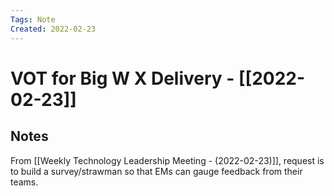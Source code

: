 ```yaml
---
Tags: Note
Created: 2022-02-23
---
```

# VOT for Big W X Delivery - [[2022-02-23]]
## Notes
From [[Weekly Technology Leadership Meeting - (2022-02-23)]], request is to build a survey/strawman so that EMs can gauge feedback from their teams.

